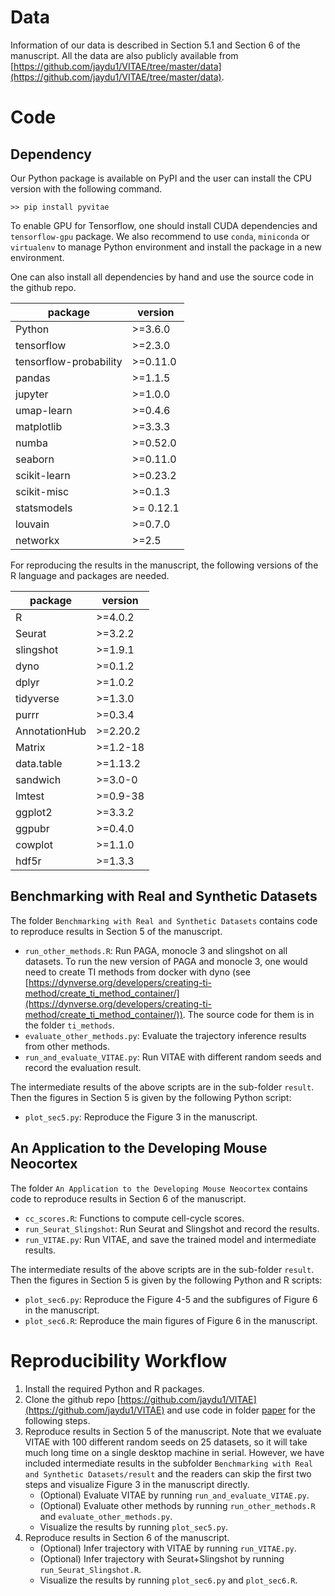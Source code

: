 

# Data

Information of our data is described in Section 5.1 and Section 6 of the manuscript. All the data are also publicly available from [https://github.com/jaydu1/VITAE/tree/master/data](https://github.com/jaydu1/VITAE/tree/master/data).

# Code

## Dependency

Our Python package is available on PyPI and the user can install the CPU version with the following command. 

```
>> pip install pyvitae
```

To enable GPU for Tensorflow, one should install CUDA dependencies and `tensorflow-gpu` package. We also recommend to use `conda`, `miniconda` or `virtualenv` to manage Python environment and install the package in a new environment.


One can also install all dependencies by hand and use the source code in the github repo.

package|version
---|---
Python|>=3.6.0
tensorflow| >=2.3.0 
tensorflow-probability| >=0.11.0
pandas| >=1.1.5
jupyter| >=1.0.0
umap-learn| >=0.4.6
matplotlib |>=3.3.3 
numba| >=0.52.0
seaborn |>=0.11.0
scikit-learn |>=0.23.2
scikit-misc| >=0.1.3
statsmodels | >= 0.12.1
louvain| >=0.7.0
networkx| >=2.5

For reproducing the results in the manuscript, the following versions of the R language and packages are needed.

package|version
---|---
R|>=4.0.2
Seurat | >=3.2.2
slingshot | >=1.9.1
dyno | >=0.1.2
dplyr | >=1.0.2
tidyverse | >=1.3.0
purrr | >=0.3.4
AnnotationHub | >=2.20.2
Matrix | >=1.2-18
data.table | >=1.13.2
sandwich | >=3.0-0
lmtest | >=0.9-38
ggplot2 | >=3.3.2
ggpubr | >=0.4.0
cowplot | >=1.1.0
hdf5r | >=1.3.3

## Benchmarking with Real and Synthetic Datasets
The folder `Benchmarking with Real and Synthetic Datasets` contains code to reproduce results in Section 5 of the manuscript.

- `run_other_methods.R`: Run PAGA, monocle 3 and slingshot on all datasets. To run the new version of PAGA and monocle 3, one would need to create TI methods from docker with dyno (see [https://dynverse.org/developers/creating-ti-method/create_ti_method_container/](https://dynverse.org/developers/creating-ti-method/create_ti_method_container/)). The source code for them is in the folder `ti_methods`.
- `evaluate_other_methods.py`: Evaluate the trajectory inference results from other methods.
- `run_and_evaluate_VITAE.py`: Run VITAE with different random seeds and record the evaluation result.

The intermediate results of the above scripts are in the sub-folder `result`. Then the figures in Section 5 is given by the following Python script:

- `plot_sec5.py`: Reproduce the Figure 3 in the manuscript.

## An Application to the Developing Mouse Neocortex
The folder `An Application to the Developing Mouse Neocortex` contains code to reproduce results in Section 6 of the manuscript.

- `cc_scores.R`: Functions to compute cell-cycle scores.
- `run_Seurat_Slingshot`: Run Seurat and Slingshot and record the results.
- `run_VITAE.py`: Run VITAE, and save the trained model and intermediate results.

The intermediate results of the above scripts are in the sub-folder `result`. Then the figures in Section 5 is given by the following Python and R scripts:

- `plot_sec6.py`: Reproduce the Figure 4-5 and the subfigures of Figure 6 in the manuscript.
- `plot_sec6.R`: Reproduce the main figures of Figure 6 in the manuscript.

# Reproducibility Workflow

1. Install the required Python and R packages.
2. Clone the github repo [https://github.com/jaydu1/VITAE](https://github.com/jaydu1/VITAE) and use code in folder [paper](https://github.com/jaydu1/VITAE/tree/master/paper) for the following steps. 
3. Reproduce results in Section 5 of the manuscript. Note that we evaluate VITAE with 100 different random seeds on 25 datasets, so it will take much long time on a single desktop machine in serial. However, we have included intermediate results in the subfolder `Benchmarking with Real and Synthetic Datasets/result` and the readers can skip the first two steps and visualize Figure 3 in the manuscript directly.
	- (Optional) Evaluate VITAE by running `run_and_evaluate_VITAE.py`. 
	- (Optional) Evaluate other methods by running `run_other_methods.R` and `evaluate_other_methods.py`.
	- Visualize the results by running `plot_sec5.py`.
4. Reproduce results in Section 6 of the manuscript. 
	- (Optional) Infer trajectory with VITAE by running `run_VITAE.py`.
	- (Optional) Infer trajectory with Seurat+Slingshot by running `run_Seurat_Slingshot.R`.
	- Visualize the results by running `plot_sec6.py` and `plot_sec6.R`.